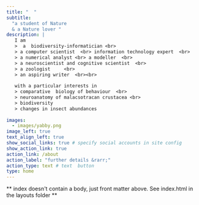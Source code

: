 ```yaml
---
title: "  "
subtitle:   
  "a student of Nature  
  & a Nature lover " 
description: | 
   I am 
   >  a  biodiversity-informatician <br>
   > a computer scientist  <br> information technology expert  <br>
   > a numerical analyst <br> a modeller  <br>
   > a neuroscientist and cognitive scientist  <br>
   > a zoologist     <br>
   > an aspiring writer  <br><br>
   
   with a particular interests in
   > comparative  biology of behaviour  <br>
   > neuroanatomy of malacsotracan crustacea <br>
   > biodiversity
   > changes in insect abundances
    
images:
  - images/yabby.png
image_left: true
text_align_left: true
show_social_links: true # specify social accounts in site config
show_action_link: true
action_link: /about
action_label: "further details &rarr;"
action_type: text # text  button
type: home
---
```


** index doesn't contain a body, just front matter above.
See index.html in the layouts folder ** 
